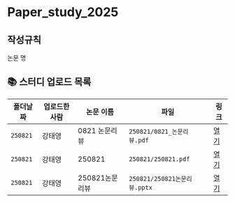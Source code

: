 # Paper_study_2025
## 작성규칙
논문 명

<!--AUTO-SECTION:BEGIN-->
## 📚 스터디 업로드 목록

| 폴더날짜 | 업로드한 사람 | 논문 이름 | 파일 | 링크 |
|---|---|---|---|---|
| `250821` | 강태영 | 0821 논문리뷰 | `250821/0821_논문리뷰.pdf` | [열기](https://github.com/Noru-Kang/paper_study_2025/blob/main/250821/0821_%EB%85%BC%EB%AC%B8%EB%A6%AC%EB%B7%B0.pdf) |
| `250821` | 강태영 | 250821 | `250821/250821.pdf` | [열기](https://github.com/Noru-Kang/paper_study_2025/blob/main/250821/250821.pdf) |
| `250821` | 강태영 | 250821논문리뷰 | `250821/250821논문리뷰.pptx` | [열기](https://github.com/Noru-Kang/paper_study_2025/blob/main/250821/250821%EB%85%BC%EB%AC%B8%EB%A6%AC%EB%B7%B0.pptx) |

<!--AUTO-SECTION:END-->
